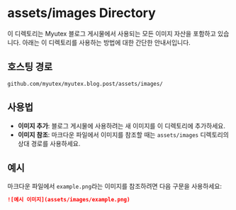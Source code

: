 # assets/images Directory

이 디렉토리는 Myutex 블로그 게시물에서 사용되는 모든 이미지 자산을 포함하고 있습니다. 아래는 이 디렉토리를 사용하는 방법에 대한 간단한 안내서입니다.

## 호스팅 경로

`github.com/myutex/myutex.blog.post/assets/images/`

## 사용법

- **이미지 추가**: 블로그 게시물에 사용하려는 새 이미지를 이 디렉토리에 추가하세요.
- **이미지 참조**: 마크다운 파일에서 이미지를 참조할 때는 `assets/images` 디렉토리의 상대 경로를 사용하세요.

## 예시

마크다운 파일에서 `example.png`라는 이미지를 참조하려면 다음 구문을 사용하세요:

```markdown
![예시 이미지](assets/images/example.png)
```
